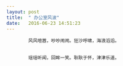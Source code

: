 ```yaml
---
layout: post
title:  " 办公室风波"
date:   2016-06-23 14:51:23
---
```

			风风喧嚣，吵吵闹闹。狂沙呼啸，海浪滔滔。


			瑶瑶听闻，回眸一笑。耿耿于怀，津津乐道。